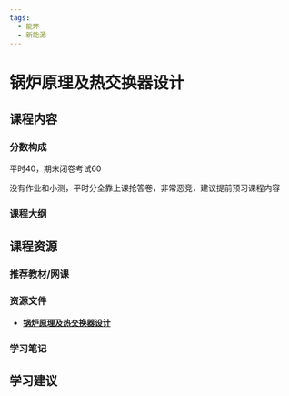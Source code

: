 ```yaml
---
tags:
  - 能环
  - 新能源
---
```


# 锅炉原理及热交换器设计

## 课程内容

### 分数构成

平时40，期末闭卷考试60

没有作业和小测，平时分全靠上课抢答卷，非常恶竞，建议提前预习课程内容

### 课程大纲





## 课程资源

### 推荐教材/网课

### 资源文件

- [**锅炉原理及热交换器设计**](https://pan.baidu.com/s/1CWs2vq664xStC9zDNIGO0w?pwd=a6ei) 

### 学习笔记

## 学习建议










